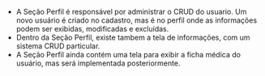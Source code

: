 * A Seção Perfil é responsável por administrar o CRUD do usuario. Um novo usuário é criado no cadastro, mas é no perfil onde as informações podem ser exibidas, modificadas e excluídas.
* Dentro da Seção Perfil, existe tambem a tela de informações, com um sistema CRUD particular.
* A Seção Perfil ainda contém  uma tela para exibir a ficha médica do usuário, mas será implementada posteriormente.
